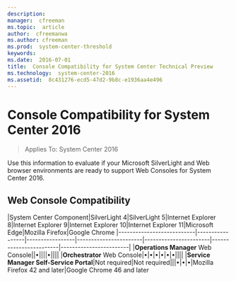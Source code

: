 ```yaml
---
description:  
manager:  cfreeman
ms.topic:  article
author:  cfreemanwa
ms.author: cfreeman
ms.prod:  system-center-threshold
keywords:  
ms.date:  2016-07-01
title:  Console Compatibility for System Center Technical Preview
ms.technology:  system-center-2016
ms.assetid:  8c431276-ecd5-47d2-9b8c-e1936aa4e496
---
```


# Console Compatibility for System Center 2016

>Applies To: System Center 2016

Use this information to evaluate if your Microsoft SilverLight and Web browser environments are ready to support Web Consoles for System Center 2016.

## Web Console Compatibility

|System Center Component|SilverLight 4|SilverLight 5|Internet Explorer 8|Internet Explorer 9|Internet Explorer 10|Internet Explorer 11|Microsoft Edge|Mozilla Firefox|Google Chrome
|---------------------------|-----------------|-----------------|-----------------------|-----------------------|------------------------|------------------------|
|**Operations Manager** Web Console||&#8226;||||&#8226;||||
|**Orchestrator** Web Console|&#8226;|&#8226;|&#8226;|&#8226;|&#8226;|&#8226;||||
|**Service Manager Self-Service Portal**|Not required|Not required|||&#8226;|&#8226;|&#8226;|Mozilla Firefox 42 and later|Google Chrome 46 and later
